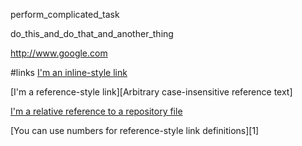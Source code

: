 perform_complicated_task

do_this_and_do_that_and_another_thing

http://www.google.com




#links
[I'm an inline-style link](https://www.google.com)

[I'm a reference-style link][Arbitrary case-insensitive reference text]

[I'm a relative reference to a repository file](../aa)

[You can use numbers for reference-style link definitions][1]
